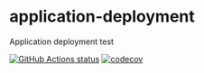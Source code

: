 # application-deployment
Application deployment test

<a href="https://github.com/dbelob/application-deployment/actions"><img alt="GitHub Actions status" src="https://github.com/dbelob/application-deployment/workflows/Build/badge.svg"></a>
[![codecov](https://codecov.io/gh/dbelob/application-deployment/branch/master/graph/badge.svg)](https://codecov.io/gh/dbelob/application-deployment)
